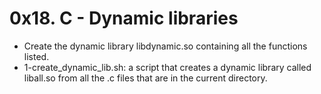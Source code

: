 # 0x18. C - Dynamic libraries

* Create the dynamic library libdynamic.so containing all the functions listed.
* 1-create_dynamic_lib.sh:  a script that creates a dynamic library called liball.so from all the .c files that are in the current directory.